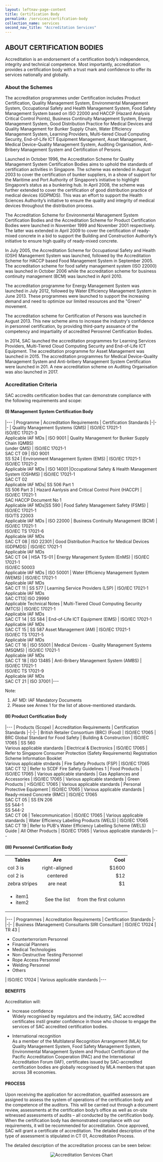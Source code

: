 ```yaml
---
layout: leftnav-page-content
title: Certification Body
permalink: /services/certifcation-body
collection_name: services
second_nav_title: "Accreditation Services"
---
```

## ABOUT CERTIFICATION BODIES

Accreditation is an endorsement of a certification body’s independence, integrity and technical competence. Most importantly, accreditation provides a certification body with a trust mark and confidence to offer its services nationally and globally.

### About the Schemes

The accreditation programmes under Certification includes Product Certification, Quality Management System, Environmental Management System, Occupational Safety and Health Management System, Food Safety Management System based on ISO 22000 and HACCP (Hazard Analysis Critical Control Points), Business Continuity Management System, Energy Management System, Good Distribution Practice for Medical Devices and Quality Management for Bunker Supply Chain, Water Efficiency Management System, Learning Providers, Multi-tiered Cloud Computing Security, End-of-Life ICT Equipment Management, Asset Management, Medical Device-Quality Management System, Auditing Organisation, Anti-Bribery Management System and Certification of Persons.
 
Launched in October 1996, the Accreditation Scheme for Quality Management System Certification Bodies aims to uphold the standards of certification activities in Singapore. The scheme was extended in August 2003 to cover the certification of bunker suppliers, in a show of support for the Maritime and Port Authority of Singapore’s initiative to highlight Singapore’s status as a bunkering hub. In April 2008, the scheme was further extended to cover the certification of good distribution practice of medical devices (GDPMDS). This was an effort to support the Health Sciences Authority’s initiative to ensure the quality and integrity of medical devices throughout the distribution process.
 
The Accreditation Scheme for Environmental Management System Certification Bodies and the Accreditation Scheme for Product Certification Bodies were launched in November 1999 and November 2001 respectively. The latter was extended in April 2009 to cover the certification of ready-mixed concrete in a bid to support the Building and Construction Authority’s initiative to ensure high quality of ready-mixed concrete.
 
In July 2005, the Accreditation Scheme for Occupational Safety and Health (OSH) Management System was launched, followed by the Accreditation Scheme for HACCP based Food Management System in September 2005. The accreditation scheme for food safety management system (ISO 22000) was launched in October 2006 while the accreditation scheme for business continuity management (BCM) was launched in April 2010.
 
The accreditation programme for Energy Management System was launched in July 2012, followed by Water Efficiency Management System in June 2013. These programmes were launched to support the increasing demand and need to optimize our limited resources and the "Green" movement.
 
The accreditation scheme for Certification of Persons was launched in August 2013. This new scheme aims to increase the industry's confidence in personnel certification, by providing third-party assuance of the competency and impartiality of accredited Perosnnel Certification Bodies.
 
In 2014, SAC launched the accreditation programmes for Learning Services Providers, Multi-Tiered Cloud Computing Security and End-of-Life ICT Equipment. The accreditation programme for Asset Management was launched in 2015. The accreditation programmes for Medical Device-Quality Management System and Anti-bribery Management System Certification were launched in 201. A new accreditation scheme on Auditing Organisation was also launched in 2017.

### Accreditation Criteria

SAC accredits certification bodies that can demonstrate compliance with the following requirements and scope:

#### (I) Management System Certification Body

|---
| Programme | Accreditation Requirements | Certification Standards 
|-|-|-
| Quality Management Systems (QMS) | ISO/IEC 17021-1<br/>ISO/IEC 17021-3<br/>Applicable IAF MDs | ISO 9001
| Quality Management for Bunker Supply Chain (QMBS)<br/>(under QMS) | ISO/IEC 17021-1<br/>SAC CT 09 | ISO 9001<br/>SS 524
| Environment Management System (EMS) | ISO/IEC 17021-1<br/>ISO/IEC 17021-2<br/>Applicable IAF MDs | ISO 14001
|Occupational Safety & Health Management System (OSHMS) | ISO/IEC 17021-1<br/>SAC CT 02<br/>Applicable IAF MDs| SS 506 Part 1<br/>SS 506 Part 3
| Hazard Aanlysis and Critical Control Point (HACCP) | ISO/IEC 17021-1<br/>SAC HACCP Document No 1<br/>Applicable IAF MDs|SS 590
| Food Safety Management Safety (FSMS) | ISO/IEC 17021-1<br/>ISO/TS 22003<br/>Applicable IAF MDs | ISO 22000
| Business Continuity Management (BCM) | ISO/IEC 17021-1<br/>ISO/IEC TS 17021-6<br/>Applicable IAF MDs<br/>SAC CT 08 | ISO 22301
| Good Distribution Practice for Medical Devices (GDPMDS) | ISO/IEC 17021-1<br/>Applicable IAF MDs<br/>SAC CT 04 | HSA TS-01 
| Energy Management System (EnMS) | ISO/IEC 17021-1<br/>ISO/IEC 50003<br/>Applicable IAF MDs | ISO 50001
| Water Efficiency Management System (WEMS) | ISO/IEC 17021-1<br/>Applicable IAF MDs<br/>SAC CT 11 | SS 577
| Learning Service Providers (LSP) | ISO/IEC 17021-1<br/>Applicable IAF MDs<br/>SAC CT13| ISO 29990<br/>Applicable Technical Notes 
| Multi-Tiered Cloud Computing Security (MTCS) | ISO/IEC 17021-1<br/>Applicable IAF MDs <br/>SAC CT 14 | SS 584
| End-of-Life ICT Equipment (EIMS) | ISO/IEC 17021-1<br/>Applicable IAF MDs<br/>SAC CT 15 | SS 587 
Asset Management (AM) | ISO/IEC 17021-1<br/>ISO/IEC TS 17021-5<br/>Applicable IAF MDs <br/>SAC CT 16 | ISO 55001 
| Medical Devices - Quality Management Systems (MSQMS) | ISO/IEC 17021-1<br/>Applicable IAF MDs<br/>SAC CT 18 | ISO 13485 
| Anti-Bribery Management System (AMBS) | ISO/IEC 17021-1<br/>ISO/IEC TS 17021-9<br/>Applicable IAF MDs<br/>SAC CT 21 | ISO 37001
|---

Note:   
1. AF MD: IAF Mandatory Documents 
2. Please see Annex 1 for the list of above-mentioned standards.

#### (II) Product Certification Body

|---
| Products (Scope) | Accreditation Requirements | Certification Standards 
|-|-|-
| British Retailer Consortium (BRC) (Food) | ISO/IEC 17065 | BRC Global Standard for Food Safety
| Building & Construction | ISO/IEC 17065 | SS 560<br/>Various applicable standards
| Electrical & Electronics | ISO/IEC 17065 | Refer to Singapore Consumer Protection (Safety Requirements) Registration Scheme Information Booklet<br/>Various applicable stndards
| Fire Safety Products (FSP) | ISO/IEC 17065<br/>SAC CT 12 | Refer to SCDF Fire Safety Guidelines 1
| Food Products | ISO/IEC 17065 | Various applicable standards
| Gas Appliances and Accessories | ISO/IEC 17065 | Various applicable standards
| Green Products | >ISO/IEC 17065 | Various applicable standards
| Personal Protective Equipment | ISO/IEC 17065 | Various applicable standards
| Ready-mixed Concrete (RMC) | ISO/IEC 17065<br/>SAC CT 05 | SS EN 206<br/>SS 544-1<br/>SS 544-2<br/>SAC CT 06
| Telecommunication | ISO/IEC 17065 | Various applicable standards
| Water Efficiency Labelling Products (WELS) | ISO/IEC 17065<br/>SAC CT 19 | Refer to PUB's Water Efficiency Labelling Scheme (WELS) Guide 
| All Other Products | ISO/IEC 17065 | Various applicable standards
|---

#### (III) Personnel Certification Body
<table>
  <tbody>
    <tr>
      <th>Tables</th>
      <th align="center">Are</th>
      <th align="right">Cool</th>
    </tr>
    <tr>
      <td>col 3 is</td>
      <td align="center">right-aligned</td>
      <td align="right">$1600</td>
    </tr>
    <tr>
      <td>col 2 is</td>
      <td align="center">centered</td>
      <td align="right">$12</td>
    </tr>
    <tr>
      <td>zebra stripes</td>
      <td align="center">are neat</td>
      <td align="right">$1</td>
    </tr>
    <tr>
      <td>
        <ul>
          <li>item1</li>
          <li>item2</li>
        </ul>
      </td>
      <td align="center">See the list</td>
      <td align="right">from the first column</td>
    </tr>
  </tbody>
</table>


|---
| Programmes | Accreditation Requirements | Certification Standards 
|-|-|-
| Business (Management) Consultants SIRI Consultant | ISO/IEC 17024 | TR 43
| <ul><li>Counterterrorism Personnel</li><li>Financial Planners</li><li>Medical Technologies</li><li>Non-Destructive Testing Personnel</li><li>Rope Access Personnel</li><li>Welding Personnel</li><li>Others</li></ul> | ISO/IEC 17024 | Various applicable standards
|---

#### BENEFITS
Accreditation will:

* Increase confidence  
Widely recognised by regulators and the industry, SAC accredited certificates instil greater confidence  in those who choose to engage the services of SAC accredited certification bodies. 

* International recognition  
As a member of the Multilateral Recognition Arrangement (MLA) for Quality Management System, Food Safety Management System, Environmental Management System and Product Certification of the Pacific Accreditation Cooperation (PAC) and the International Accreditation Forum (IAF), certificates issued by SAC-accredited certification bodies are globally recognised by MLA members that span across 38 economies. 

#### PROCESS
Upon receiving the application for accreditation, qualified assessors are assigned to assess the system of operations of the certification body and the competence of the auditors. This will be carried out through a document review, assessments at the certification body’s office as well as on-site witnessed assessments of audits – all conducted by the certification body. When the certification body has demonstrated compliance with our requirements, it will be recommended for accreditation. Once approved, SAC will grant a certificate of accreditation.  The detailed description of the type of assessment is stipulated in CT 01, Accreditation Process.  
 
The detailed description of the accreditation process can be seen below: 
<div style="display:block;text-align:center;">
 <img src="/images/accreditation_process.png" alt="Accreditation Services Chart" style="width:auto;max-width:100%;"/>
</div> 
